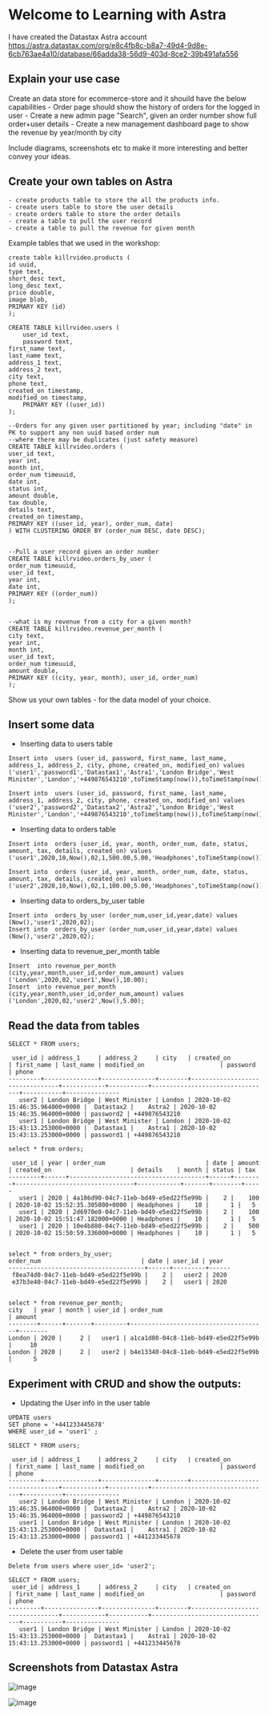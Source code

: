 # Welcome to Learning with Astra #

I have created the Datastax Astra account
https://astra.datastax.com/org/e8c4fb8c-b8a7-49d4-9d8e-6cb763ae4a10/database/66adda38-56d9-403d-8ce2-39b491afa556

## Explain your use case ##

Create an data store for ecommerce-store and it shouild have the below capabilities
    - Order page should show the history of orders for the logged in user
    - Create a new admin page "Search", given an order number show full order+user details
    - Create a new management dashboard page to show the revenue by year/month by city
   
Include diagrams, screenshots etc to make it more interesting and better convey your ideas.

## Create your own tables on Astra ##

    - create products table to store the all the products info.
    - create users table to store the user details
    - create orders table to store the order details
    - create a table to pull the user record
    - create a table to pull the revenue for given month


Example tables that we used in the workshop:

```
create table killrvideo.products (
id uuid,
type text,
short_desc text,
long_desc text,
price double,
image blob,
PRIMARY KEY (id)
);

CREATE TABLE killrvideo.users (
    user_id text,
    password text,
first_name text,
last_name text,
address_1 text,
address_2 text,
city text,
phone text,
created_on timestamp,
modified_on timestamp,
    PRIMARY KEY ((user_id))
);

--Orders for any given user partitioned by year; including "date" in PK to support any non uuid based order num
--where there may be duplicates (just safety measure)
CREATE TABLE killrvideo.orders (
user_id text,
year int,
month int,
order_num timeuuid,
date int,
status int,
amount double,
tax double,
details text,
created_on timestamp,
PRIMARY KEY ((user_id, year), order_num, date)
) WITH CLUSTERING ORDER BY (order_num DESC, date DESC);


--Pull a user record given an order number
CREATE TABLE killrvideo.orders_by_user (
order_num timeuuid,
user_id text,
year int,
date int,
PRIMARY KEY ((order_num))
);


--what is my revenue from a city for a given month?
CREATE TABLE killrvideo.revenue_per_month (
city text,
year int,
month int,
user_id text,
order_num timeuuid,
amount double,
PRIMARY KEY ((city, year, month), user_id, order_num)
);
```

Show us your own tables - for the data model of your choice.


## Insert some data ##
 - Inserting data to users table
```
Insert into  users (user_id, password, first_name, last_name, address_1, address_2, city, phone, created_on, modified_on) values ('user1','password1','Datastax1','Astra1','London Bridge','West Minister','London','+449876543210',toTimeStamp(now()),toTimeStamp(now()));

Insert into  users (user_id, password, first_name, last_name, address_1, address_2, city, phone, created_on, modified_on) values ('user2','password2','Datastax2','Astra2','London Bridge','West Minister','London','+449876543210',toTimeStamp(now()),toTimeStamp(now()));
```
- Inserting data to orders table
```
Insert into  orders (user_id, year, month, order_num, date, status, amount, tax, details, created_on) values ('user1',2020,10,Now(),02,1,500.00,5.00,'Headphones',toTimeStamp(now()));

Insert into  orders (user_id, year, month, order_num, date, status, amount, tax, details, created_on) values ('user2',2020,10,Now(),02,1,100.00,5.00,'Headphones',toTimeStamp(now()));

```
- Inserting data to orders_by_user table
```
Insert into  orders_by_user (order_num,user_id,year,date) values (Now(),'user1',2020,02);
Insert into  orders_by_user (order_num,user_id,year,date) values (Now(),'user2',2020,02);

```
- Inserting data to revenue_per_month table
```
Insert  into revenue_per_month (city,year,month,user_id,order_num,amount) values ('London',2020,02,'user1',Now(),10.00);
Insert  into revenue_per_month (city,year,month,user_id,order_num,amount) values ('London',2020,02,'user2',Now(),5.00);
```

## Read the data from tables ##

```
SELECT * FROM users;

 user_id | address_1     | address_2     | city   | created_on                      | first_name | last_name | modified_on                     | password  | phone
---------+---------------+---------------+--------+---------------------------------+------------+-----------+---------------------------------+-----------+---------------
   user2 | London Bridge | West Minister | London | 2020-10-02 15:46:35.964000+0000 |  Datastax2 |    Astra2 | 2020-10-02 15:46:35.964000+0000 | password2 | +449876543210
   user1 | London Bridge | West Minister | London | 2020-10-02 15:43:13.253000+0000 |  Datastax1 |    Astra1 | 2020-10-02 15:43:13.253000+0000 | password1 | +449876543210

```
```
select * from orders;

 user_id | year | order_num                            | date | amount | created_on                      | details    | month | status | tax
---------+------+--------------------------------------+------+--------+---------------------------------+------------+-------+--------+-----
   user1 | 2020 | 4a186d90-04c7-11eb-bd49-e5ed22f5e99b |    2 |    100 | 2020-10-02 15:52:35.305000+0000 | Headphones |    10 |      1 |   5   
   user1 | 2020 | 2d6970e0-04c7-11eb-bd49-e5ed22f5e99b |    2 |    100 | 2020-10-02 15:51:47.182000+0000 | Headphones |    10 |      1 |   5
   user1 | 2020 | 10e4b880-04c7-11eb-bd49-e5ed22f5e99b |    2 |    500 | 2020-10-02 15:50:59.336000+0000 | Headphones |    10 |      1 |   5
   
```
```
select * from orders_by_user;
order_num                            | date | user_id | year
--------------------------------------+------+---------+------
 f8ea74d0-04c7-11eb-bd49-e5ed22f5e99b |    2 |   user2 | 2020
 e37b3e40-04c7-11eb-bd49-e5ed22f5e99b |    2 |   user1 | 2020
 
 ```
 ```
 select * from revenue_per_month;
 city   | year | month | user_id | order_num                            | amount
--------+------+-------+---------+--------------------------------------+--------
 London | 2020 |     2 |   user1 | a1ca1d80-04c8-11eb-bd49-e5ed22f5e99b |     10
 London | 2020 |     2 |   user2 | b4e13340-04c8-11eb-bd49-e5ed22f5e99b |      5
 
 ```


## Experiment with CRUD and show the outputs: ##

- Updating the User info in the user table 

```
UPDATE users 
SET phone = '+441233445678' 
WHERE user_id = 'user1' ;

SELECT * FROM users;

 user_id | address_1     | address_2     | city   | created_on                      | first_name | last_name | modified_on                     | password  | phone
---------+---------------+---------------+--------+---------------------------------+------------+-----------+---------------------------------+-----------+---------------
   user2 | London Bridge | West Minister | London | 2020-10-02 15:46:35.964000+0000 |  Datastax2 |    Astra2 | 2020-10-02 15:46:35.964000+0000 | password2 | +449876543210
   user1 | London Bridge | West Minister | London | 2020-10-02 15:43:13.253000+0000 |  Datastax1 |    Astra1 | 2020-10-02 15:43:13.253000+0000 | password1 | +441233445678
```
- Delete the user from user table
```
Delete from users where user_id= 'user2';

SELECT * FROM users;
 user_id | address_1     | address_2     | city   | created_on                      | first_name | last_name | modified_on                     | password  | phone
---------+---------------+---------------+--------+---------------------------------+------------+-----------+---------------------------------+-----------+---------------
   user1 | London Bridge | West Minister | London | 2020-10-02 15:43:13.253000+0000 |  Datastax1 |    Astra1 | 2020-10-02 15:43:13.253000+0000 | password1 | +441233445678
```

## Screenshots from Datastax Astra ##

![image](https://github.com/jagsm/learning-with-Astra/blob/master/Screenshot%202020-10-02%20at%2017.07.56.png)

![image](https://github.com/jagsm/learning-with-Astra/blob/master/Screenshot%202020-10-02%20at%2017.30.54.png)
